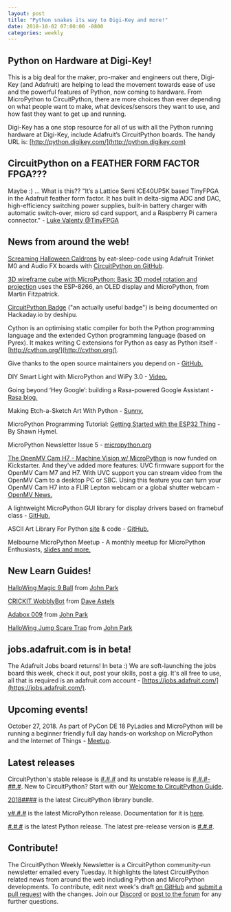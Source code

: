 ```yaml
---
layout: post
title: "Python snakes its way to Digi-Key and more!"
date: 2018-10-02 07:00:00 -0800
categories: weekly
---
```


## Python on Hardware at Digi-Key! 

This is a big deal for the maker, pro-maker and engineers out there, Digi-Key (and Adafruit) are helping to lead the movement towards ease of use and the powerful features of Python, now coming to hardware. From MicroPython to CircuitPython, there are more choices than ever depending on what people want to make, what devices/sensors they want to use, and how fast they want to get up and running.

Digi-Key has a one stop resource for all of us with all the Python running hardware at Digi-Key, include Adafruit’s CircuitPython boards. The handy URL is: [http://python.digikey.com/](http://python.digikey.com)

## CircuitPython on a FEATHER FORM FACTOR FPGA???

Maybe :) ... What is this?? "It’s a Lattice Semi ICE40UP5K based TinyFPGA in the Adafruit feather form factor.  It has built in delta-sigma ADC and DAC, high-efficiency switching power supplies, built-in  battery charger with automatic switch-over, micro sd card support, and a Raspberry Pi camera connector." - [Luke Valenty @TinyFPGA](https://twitter.com/TinyFPGA/status/1046217580829007872)

## News from around the web!

[Screaming Halloween Caldrons](https://www.youtube.com/watch?v=Y6LtwUQfxBw) by eat-sleep-code using Adafruit Trinket M0 and Audio FX boards with [CircuitPython on GitHub](https://github.com/eat-sleep-code/circuitpython-halloween-cauldrons).

[3D wireframe cube with MicroPython: Basic 3D model rotation and projection](https://www.pymadethis.com/article/3d-rotating-cube-micropython-oled/) uses the ESP-8266, an OLED display and MicroPython, from Martin Fitzpatrick.

[CircuitPython Badge](https://hackaday.io/project/100853-circuitpython-badge) ("an actually useful badge") is being documented on Hackaday.io by deshipu.

Cython is an optimising static compiler for both the Python programming language and the extended Cython programming language (based on Pyrex). It makes writing C extensions for Python as easy as Python itself - [http://cython.org/](http://cython.org/).

Give thanks to the open source maintainers you depend on - [GitHub.](https://github.com/feross/thanks)

DIY Smart Light with MicroPython and WiPy 3.0 - [Video.](https://www.youtube.com/watch?v=idiCndlPa-k)

Going beyond ‘Hey Google’: building a Rasa-powered Google Assistant - [Rasa blog.](https://medium.com/rasa-blog/going-beyond-hey-google-building-a-rasa-powered-google-assistant-5ff916409a25)

Making Etch-a-Sketch Art With Python - [Sunny.](http://sunnybala.com/2018/09/10/python-etch-a-sketch.html)

MicroPython Programming Tutorial: [Getting Started with the ESP32 Thing](https://learn.sparkfun.com/tutorials/micropython-programming-tutorial-getting-started-with-the-esp32-thing) - By Shawn Hymel.

MicroPython Newsletter Issue 5 - [micropython.org](https://forum.micropython.org/viewtopic.php?f=19&t=5275&sid=648438ab83c9e70a3c993e5814768079)

[The OpenMV Cam H7 - Machine Vision w/ MicroPython](https://www.kickstarter.com/projects/1798207217/openmv-cam-h7-machine-vision-w-micropython) is now funded on Kickstarter. And they've added more features: UVC firmware support for the OpenMV Cam M7 and H7. With UVC support you can stream video from the OpenMV Cam to a desktop PC or SBC. Using this feature you can turn your OpenMV Cam H7 into a FLIR Lepton webcam or a global shutter webcam - [OpenMV News.](https://mailchi.mp/ef1ab9fba9a5/7f6kh54q7k-607101?e=94a2c4f377)

A lightweight MicroPython GUI library for display drivers based on framebuf class - [GitHub.](https://github.com/peterhinch/micropython-nano-gui)

ASCII Art Library For Python [site](http://art.shaghighi.ir) & code - [GitHub.](https://github.com/sepandhaghighi/art)

Melbourne MicroPython Meetup - A monthly meetup for MicroPython Enthusiasts, [slides and more.](https://melbournemicropythonmeetup.github.io/)

## New Learn Guides!

[HalloWing Magic 9 Ball](https://learn.adafruit.com/hallowing-magic-9-ball) from [John Park](https://learn.adafruit.com/users/johnpark)

[CRICKIT WobblyBot](https://learn.adafruit.com/crickit-wobblybot) from [Dave Astels](https://learn.adafruit.com/users/dastels)

[Adabox 009](https://learn.adafruit.com/adabox009) from [John Park](https://learn.adafruit.com/users/johnpark)

[HalloWing Jump Scare Trap](https://learn.adafruit.com/motion-activated-attack-cockroach) from [John Park](https://learn.adafruit.com/users/johnpark)

## jobs.adafruit.com is in beta!

The Adafruit Jobs board returns! In beta :) We are soft-launching the jobs board this week, check it out, post your skills, post a gig. It's all free to use, all that is required is an adafruit.com account - [https://jobs.adafruit.com/](https://jobs.adafruit.com/).

## Upcoming events!

October 27, 2018. As part of PyCon DE 18 PyLadies and MicroPython will be running a beginner friendly full day hands-on workshop on MicroPython and the Internet of Things - [Meetup](https://www.meetup.com/de-DE/PyData-Suedwest/events/253574767/).

## Latest releases

CircuitPython's stable release is [#.#.#](https://github.com/adafruit/circuitpython/releases/latest) and its unstable release is [#.#.#-##.#](https://github.com/adafruit/circuitpython/releases). New to CircuitPython? Start with our [Welcome to CircuitPython Guide](https://learn.adafruit.com/welcome-to-circuitpython).

[2018####](https://github.com/adafruit/Adafruit_CircuitPython_Bundle/releases/latest) is the latest CircuitPython library bundle.

[v#.#.#](https://micropython.org/download) is the latest MicroPython release. Documentation for it is [here](http://docs.micropython.org/en/latest/pyboard/).

[#.#.#](https://www.python.org/downloads/) is the latest Python release. The latest pre-release version is [#.#.#](https://www.python.org/download/pre-releases/).

## Contribute!

The CircuitPython Weekly Newsletter is a CircuitPython community-run newsletter emailed every Tuesday. It highlights the latest CircuitPython related news from around the web including Python and MicroPython developments. To contribute, edit next week's draft [on GitHub](https://github.com/adafruit/circuitpython-weekly-newsletter/tree/gh-pages/_drafts) and [submit a pull request](https://help.github.com/articles/editing-files-in-your-repository/) with the changes. Join our [Discord](https://adafru.it/discord) or [post to the forum](https://forums.adafruit.com/viewforum.php?f=60) for any further questions.
